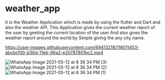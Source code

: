 # weather_app

It is the Weather Application which is made by using the flutter and Dart and also the weather API.
This Application gives the current weather report of the user by geeting the current location of the user
And also gives the weather report around the world by Simple giving the any city name.

https://user-images.githubusercontent.com/69413218/118011453-abcbcf00-b36d-11eb-96a2-e20787801bc2.mp4



![WhatsApp Image 2021-05-12 at 8 36 34 PM (3)](https://user-images.githubusercontent.com/69413218/118009438-ac636600-b36b-11eb-9c9f-1c383dee4015.jpeg)
![WhatsApp Image 2021-05-12 at 8 36 34 PM (2)](https://user-images.githubusercontent.com/69413218/118009444-acfbfc80-b36b-11eb-943b-a520b0d329e7.jpeg)
![WhatsApp Image 2021-05-12 at 8 36 34 PM (1)](https://user-images.githubusercontent.com/69413218/118009453-aec5c000-b36b-11eb-8756-2d13fae7a795.jpeg)

